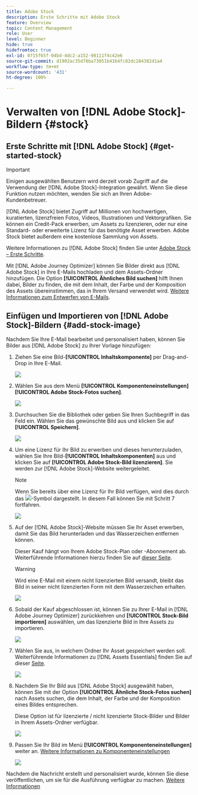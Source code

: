 ```yaml
---
title: Adobe Stock
description: Erste Schritte mit Adobe Stock
feature: Overview
topic: Content Management
role: User
level: Beginner
hide: true
hidefromtoc: true
exl-id: 0715f65f-04bd-4dc2-a152-98111f4c42e6
source-git-commit: d1902ac35d78ba73051b41b4fc82dc284382d1a4
workflow-type: tm+mt
source-wordcount: '431'
ht-degree: 100%

---
```


# Verwalten von [!DNL Adobe Stock]-Bildern {#stock}

## Erste Schritte mit [!DNL Adobe Stock] {#get-started-stock}

>[!IMPORTANT]
>
> Einigen ausgewählten Benutzern wird derzeit vorab Zugriff auf die Verwendung der [!DNL Adobe Stock]-Integration gewährt. Wenn Sie diese Funktion nutzen möchten, wenden Sie sich an Ihren Adobe-Kundenbetreuer.

[!DNL Adobe Stock] bietet Zugriff auf Millionen von hochwertigen, kuratierten, lizenzfreien Fotos, Videos, Illustrationen und Vektorgrafiken. Sie können ein Credit-Pack erwerben, um Assets zu lizenzieren, oder nur eine Standard- oder erweiterte Lizenz für das benötigte Asset erwerben. Adobe Stock bietet außerdem eine kostenlose Sammlung von Assets.

Weitere Informationen zu [!DNL Adobe Stock] finden Sie unter [Adobe Stock – Erste Schritte](https://helpx.adobe.com/stock/get-started.html).

Mit [!DNL Adobe Journey Optimizer] können Sie Bilder direkt aus [!DNL Adobe Stock] in Ihre E-Mails hochladen und dem Assets-Ordner hinzufügen. Die Option **[!UICONTROL Ähnliches Bild suchen]** hilft Ihnen dabei, Bilder zu finden, die mit dem Inhalt, der Farbe und der Komposition des Assets übereinstimmen, das in Ihrem Versand verwendet wird.
[Weitere Informationen zum Entwerfen von E-Mails](design-emails.md).

## Einfügen und Importieren von [!DNL Adobe Stock]-Bildern {#add-stock-image}

Nachdem Sie Ihre E-Mail bearbeitet und personalisiert haben, können Sie Bilder aus [!DNL Adobe Stock] zu Ihrer Vorlage hinzufügen:

1. Ziehen Sie eine Bild-**[!UICONTROL Inhaltskomponente]** per Drag-and-Drop in Ihre E-Mail.

   ![](assets/stock_1.png)

1. Wählen Sie aus dem Menü **[!UICONTROL Komponenteneinstellungen]** **[!UICONTROL Adobe Stock-Fotos suchen]**.

   ![](assets/stock_2.png)

1. Durchsuchen Sie die Bibliothek oder geben Sie Ihren Suchbegriff in das Feld ein. Wählen Sie das gewünschte Bild aus und klicken Sie auf **[!UICONTROL Speichern]**.

   ![](assets/stock_3.png)

1. Um eine Lizenz für Ihr Bild zu erwerben und dieses herunterzuladen, wählen Sie Ihre Bild-**[!UICONTROL Inhaltskomponenten]** aus und klicken Sie auf **[!UICONTROL Adobe Stock-Bild lizenzieren]**. Sie werden zur [!DNL Adobe Stock]-Website weitergeleitet.

   >[!NOTE]
   > Wenn Sie bereits über eine Lizenz für Ihr Bild verfügen, wird dies durch das ![](assets/stock_10.png)-Symbol dargestellt. In diesem Fall können Sie mit Schritt 7 fortfahren.

   ![](assets/stock_4.png)

1. Auf der [!DNL Adobe Stock]-Website müssen Sie Ihr Asset erwerben, damit Sie das Bild herunterladen und das Wasserzeichen entfernen können.

   Dieser Kauf hängt von Ihrem Adobe Stock-Plan oder -Abonnement ab. Weiterführende Informationen hierzu finden Sie auf [dieser Seite](https://stock.adobe.com/de/plans).

   >[!WARNING]
   > Wird eine E-Mail mit einem nicht lizenzierten Bild versandt, bleibt das Bild in seiner nicht lizenzierten Form mit dem Wasserzeichen erhalten.

   ![](assets/stock_5.png)

1. Sobald der Kauf abgeschlossen ist, können Sie zu Ihrer E-Mail in [!DNL Adobe Journey Optimizer] zurückkehren und **[!UICONTROL Stock-Bild importieren]** auswählen, um das lizenzierte Bild in Ihre Assets zu importieren.

   ![](assets/stock_6.png)

1. Wählen Sie aus, in welchem Ordner Ihr Asset gespeichert werden soll. Weiterführende Informationen zu [!DNL Assets Essentials] finden Sie auf dieser [Seite](assets-essentials.md#get-started-assets-essentials).

   ![](assets/stock_7.png)

1. Nachdem Sie Ihr Bild aus [!DNL Adobe Stock] ausgewählt haben, können Sie mit der Option **[!UICONTROL Ähnliche Stock-Fotos suchen]** nach Assets suchen, die dem Inhalt, der Farbe und der Komposition eines Bildes entsprechen.

   Diese Option ist für lizenzierte / nicht lizenzierte Stock-Bilder und Bilder in Ihrem Assets-Ordner verfügbar.

   ![](assets/stock_8.png)

1. Passen Sie Ihr Bild im Menü **[!UICONTROL Komponenteneinstellungen]** weiter an. [Weitere Informationen zu Komponenteneinstellungen](content-components.md)

   ![](assets/stock_11.png)

Nachdem die Nachricht erstellt und personalisiert wurde, können Sie diese veröffentlichen, um sie für die Ausführung verfügbar zu machen. [Weitere Informationen](../messages/publish-manage-message.md)
